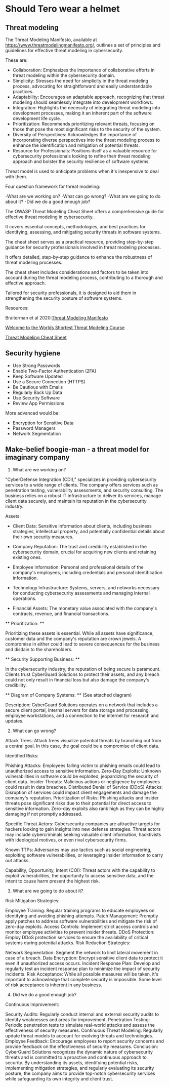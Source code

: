 # Should Tero wear a helmet

## Threat modeling

The Threat Modeling Manifesto, available at https://www.threatmodelingmanifesto.org/, 
outlines a set of principles and guidelines for effective threat modeling in cybersecurity.

These are:

- Collaboration: Emphasizes the importance of collaborative efforts in threat modeling within the cybersecurity domain.
- Simplicity: Stresses the need for simplicity in the threat modeling process, advocating for straightforward and easily understandable practices.
- Adaptability: Encourages an adaptable approach, recognizing that threat modeling should seamlessly integrate into development workflows.
- Integration: Highlights the necessity of integrating threat modeling into development processes, making it an inherent part of the software development life cycle.
- Prioritization: Recommends prioritizing relevant threats, focusing on those that pose the most significant risks to the security of the system.
- Diversity of Perspectives: Acknowledges the importance of incorporating diverse perspectives into the threat modeling process to enhance the identification and mitigation of potential threats.
- Resource for Professionals: Positions itself as a valuable resource for cybersecurity professionals looking to refine their threat modeling approach and bolster the security resilience of software systems.

Threat model is used to anticipate problems when it's inexpensive to deal with them.

Four question framework for threat modeling:

-What are we working on?
-What can go wrong?
-What are we going to do about it?
-Did we do a good enough job?

The OWASP Threat Modeling Cheat Sheet offers a comprehensive guide for effective threat modeling in cybersecurity.

It covers essential concepts, methodologies, and best practices for identifying, assessing, and mitigating security threats in software systems.

The cheat sheet serves as a practical resource, providing step-by-step guidance for security professionals involved in threat modeling processes.

It offers detailed, step-by-step guidance to enhance the robustness of threat modeling processes.

The cheat sheet includes considerations and factors to be taken into account during the threat modeling process, contributing to a thorough and effective approach.

Tailored for security professionals, it is designed to aid them in strengthening the security posture of software systems.

Resources: 

Braiterman et al 2020:[Threat Modeling Manifesto](https://www.threatmodelingmanifesto.org/)

[Welcome to the Worlds Shortest Threat Modeling Course](https://www.youtube.com/watch?v=oZWy-PEhBT8&list=PLCVhBqLDKoOOZqKt74QI4pbDUnXSQo0nf&index=5)

[Threat Modeling Cheat Sheet](https://cheatsheetseries.owasp.org/cheatsheets/Threat_Modeling_Cheat_Sheet.html)

## Security hygiene

- Use Strong Passwords
- Enable Two-Factor Authentication (2FA)
- Keep Software Updated
- Use a Secure Connection (HTTPS)
- Be Cautious with Emails
- Regularly Back Up Data
- Use Security Software
- Review App Permissions

More advanced would be:

- Encryption for Sensitive Data
- Password Managers
- Network Segmentation

## Make-belief boogie-man - a threat model for imaginary company

1) What are we working on?

"CyberDefense Integration (CDI)," specializes in providing cybersecurity services to a wide range of clients. The company offers services such as penetration testing, vulnerability assessments, and security consulting. The business relies on a robust IT infrastructure to deliver its services, manage client data securely, and maintain its reputation in the cybersecurity industry.

Assets:

- Client Data: Sensitive information about clients, including business strategies, intellectual property, and potentially confidential details about their own security measures.

- Company Reputation: The trust and credibility established in the cybersecurity domain, crucial for acquiring new clients and retaining existing ones.

- Employee Information: Personal and professional details of the company's employees, including credentials and personal identification information.
- Technology Infrastructure: Systems, servers, and networks necessary for conducting cybersecurity assessments and managing internal operations.
- Financial Assets: The monetary value associated with the company's contracts, revenue, and financial transactions.

** Prioritization: **

Prioritizing these assets is essential. While all assets have significance, customer data and the company's reputation are crown jewels. A compromise in either could lead to severe consequences for the business and disdain to the shareholders.

** Security Supporting Business: **

In the cybersecurity industry, the reputation of being secure is paramount. Clients trust CyberGuard Solutions to protect their assets, and any breach could not only result in financial loss but also damage the company's credibility.

** Diagram of Company Systems: **
(See attached diagram)

Description:
CyberGuard Solutions operates on a network that includes a secure client portal, internal servers for data storage and processing, employee workstations, and a connection to the internet for research and updates.


2) What can go wrong?

Attack Trees:
Attack trees visualize potential threats by branching out from a central goal. In this case, the goal could be a compromise of client data.

Identified Risks:

Phishing Attacks: Employees falling victim to phishing emails could lead to unauthorized access to sensitive information.
Zero-Day Exploits: Unknown vulnerabilities in software could be exploited, jeopardizing the security of client data.
Insider Threats: Malicious actions or negligence by employees could result in data breaches.
Distributed Denial of Service (DDoS) Attacks: Disruption of services could impact client engagements and damage the company's reputation.
Prioritization of Risks:
Phishing attacks and insider threats pose significant risks due to their potential for direct access to sensitive information. Zero-day exploits also rank high as they can be highly damaging if not promptly addressed.

Specific Threat Actors:
Cybersecurity companies are attractive targets for hackers looking to gain insights into new defense strategies. Threat actors may include cybercriminals seeking valuable client information, hacktivists with ideological motives, or even rival cybersecurity firms.

Known TTPs:
Adversaries may use tactics such as social engineering, exploiting software vulnerabilities, or leveraging insider information to carry out attacks.

Capability, Opportunity, Intent (COI):
Threat actors with the capability to exploit vulnerabilities, the opportunity to access sensitive data, and the intent to cause harm present the highest risk.

3) What are we going to do about it?

Risk Mitigation Strategies:

Employee Training: Regular training programs to educate employees on identifying and avoiding phishing attempts.
Patch Management: Promptly apply patches to address software vulnerabilities and mitigate the risk of zero-day exploits.
Access Controls: Implement strict access controls and monitor employee activities to prevent insider threats.
DDoS Protection: Employ DDoS protection services to ensure the availability of critical systems during potential attacks.
Risk Reduction Strategies:

Network Segmentation: Segment the network to limit lateral movement in case of a breach.
Data Encryption: Encrypt sensitive client data to protect it even if unauthorized access occurs.
Incident Response Plan: Develop and regularly test an incident response plan to minimize the impact of security incidents.
Risk Acceptance:
While all possible measures will be taken, it's important to acknowledge that complete security is impossible. Some level of risk acceptance is inherent in any business.

4) Did we do a good enough job?

Continuous Improvement:

Security Audits: Regularly conduct internal and external security audits to identify weaknesses and areas for improvement.
Penetration Testing: Periodic penetration tests to simulate real-world attacks and assess the effectiveness of security measures.
Continuous Threat Modeling: Regularly update threat models to account for evolving threats and technologies.
Employee Feedback: Encourage employees to report security concerns and provide feedback on the effectiveness of security measures.
Conclusion:
CyberGuard Solutions recognizes the dynamic nature of cybersecurity threats and is committed to a proactive and continuous approach to security. By understanding its assets, identifying potential risks, implementing mitigation strategies, and regularly evaluating its security posture, the company aims to provide top-notch cybersecurity services while safeguarding its own integrity and client trust.
